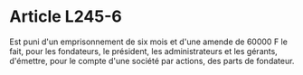 # Article L245-6

Est puni d'un emprisonnement de six mois et d'une amende de 60000 F le fait, pour les fondateurs, le président, les administrateurs et les gérants, d'émettre, pour le compte d'une société par actions, des parts de fondateur.